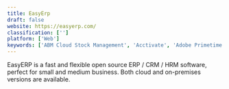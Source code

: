 ```yaml
---
title: EasyErp
draft: false 
website: https://easyerp.com/
classification: ['']
platform: ['Web']
keywords: ['ABM Cloud Stock Management', 'Acctivate', 'Adobe Primetime', 'AssetOptics', 'BlueSeer', 'Cin7', 'ERPNext', 'Fishbowl Inventory', 'Intacct', 'Inventale', 'LedgerSMB', 'LucidChart', 'MixERP', 'Odoo', 'Optimact', 'Parago', 'QRInventory', 'RedBeam', 'Tofino', 'TradeGecko', 'Yaali', 'Zoho Inventory', 'inoERP']
---
```

EasyERP is a fast and flexible open source ERP / CRM / HRM software, perfect for small and medium business. Both cloud and on-premises versions are available.